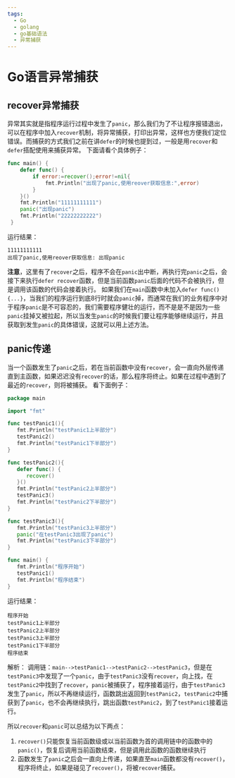 ```yaml
---
tags:
  - Go
  - golang
  - go基础语法
  - 异常捕获
---
```


# Go语言异常捕获

## recover异常捕获
异常其实就是指程序运行过程中发生了`panic`，那么我们为了不让程序报错退出，可以在程序中加入`recover`机制，将异常捕获，打印出异常，这样也方便我们定位错误。而捕获的方式我们之前在讲`defer`的时候也提到过，一般是用`recover`和`defer`搭配使用来捕获异常。
下面请看个具体例子：

```go
func main() {         
    defer func() {                 
        if error:=recover();error!=nil{   
            fmt.Println("出现了panic,使用reover获取信息:",error)   
        }         
    }()         
    fmt.Println("11111111111")        
    panic("出现panic")         
    fmt.Println("22222222222") 
 }
```
运行结果：
```
11111111111
出现了panic,使用reover获取信息: 出现panic
```
**注意**，这里有了`recover`之后，程序不会在`panic`出中断，再执行完`panic`之后，会接下来执行`defer recover`函数，但是当前函数`panic`后面的代码不会被执行，但是调用该函数的代码会接着执行。
如果我们在`main`函数中未加入`defer func(){...}`，当我们的程序运行到底8行时就会`panic`掉，而通常在我们的业务程序中对于程序`panic`是不可容忍的，我们需要程序健壮的运行，而不是是不是因为一些`panic`挂掉又被拉起，所以当发生`panic`的时候我们要让程序能够继续运行，并且获取到发生`panic`的具体错误，这就可以用上述方法。

## panic传递
当一个函数发生了`panic`之后，若在当前函数中没有`recover`，会一直向外层传递直到主函数，如果迟迟没有`recover`的话，那么程序将终止。如果在过程中遇到了最近的`recover`，则将被捕获。
看下面例子：

```go
package main

import "fmt"

func testPanic1(){
   fmt.Println("testPanic1上半部分")
   testPanic2()
   fmt.Println("testPanic1下半部分")
}

func testPanic2(){
   defer func() {
      recover()
   }()
   fmt.Println("testPanic2上半部分")
   testPanic3()
   fmt.Println("testPanic2下半部分")
}

func testPanic3(){
   fmt.Println("testPanic3上半部分")
   panic("在testPanic3出现了panic")
   fmt.Println("testPanic3下半部分")
}

func main() {
   fmt.Println("程序开始")
   testPanic1()
   fmt.Println("程序结束")
}
```
运行结果：
```
程序开始
testPanic1上半部分
testPanic2上半部分
testPanic3上半部分
testPanic1下半部分
程序结束    
``` 
解析：
调用链：`main-->testPanic1-->testPanic2-->testPanic3`，但是在`testPanic3`中发现了一个`panic`，由于`testPanic3`没有`recover`，向上找，在`testPanic2`中找到了`recover`，`panic`被捕获了，程序接着运行，由于`testPanic3`发生了`panic`，所以不再继续运行，函数跳出返回到`testPanic2`，`testPanic2`中捕获到了`panic`，也不会再继续执行，跳出函数`testPanic2`，到了`testPanic1`接着运行。

所以`recover`和`panic`可以总结为以下两点：
1. `recover()`只能恢复当前函数级或以当前函数为首的调用链中的函数中的`panic()`，恢复后调用当前函数结束，但是调用此函数的函数继续执行
2. 函数发生了`panic`之后会一直向上传递，如果直至`main`函数都没有`recover()`，程序将终止，如果是碰见了`recover()`，将被`recover`捕获。
